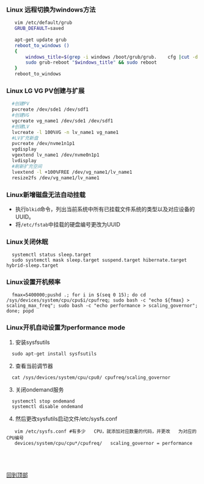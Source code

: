 ### Linux 远程切换为windows方法
```sh
   vim /etc/default/grub
   GRUB_DEFAULT=saved
   
   apt-get update grub
   reboot_to_windows ()
   {
       windows_title=$(grep -i windows /boot/grub/grub.    cfg |cut -d "'" -f 2)
       sudo grub-reboot "$windows_title" && sudo reboot
   }
   reboot_to_windows
```
### Linux LG VG PV创建与扩展

```sh
  #创建PV
  pvcreate /dev/sde1 /dev/sdf1
  #创建VG
  vgcreate vg_name1 /dev/sde1 /dev/sdf1
  #创建LV
  lvcreate -l 100%VG -n lv_name1 vg_name1
  #LV扩充新盘
  pvcreate /dev/nvme1n1p1
  vgdisplay
  vgextend lv_name1 /dev/nvme0n1p1
  lvdisplay
  #刷新扩充空间
  lvextend -l +100%FREE /dev/vg_name1/lv_name1
  resize2fs /dev/vg_name1/lv_name1
```
### Linux新增磁盘无法自动挂载
- 执行`blkid`命令，列出当前系统中所有已挂载文件系统的类型以及对应设备的UUID。
- 将`/etc/fstab`中挂载的硬盘编号更改为UUID

### Linux关闭休眠
```shell
  systemctl status sleep.target
  sudo systemctl mask sleep.target suspend.target hibernate.target hybrid-sleep.target
```

### Linux设置开机频率
```shell
  fmax=5400000;pushd .; for i in $(seq 0 15); do cd /sys/devices/system/cpu/cpu$i/cpufreq; sudo bash -c "echo ${fmax} > scaling_max_freq"; sudo bash -c "echo performance > scaling_governor";  done; popd
```
### Linux开机自动设置为performance mode
1. 安装sysfsutils
  ```shell 
    sudo apt-get install sysfsutils
  ```
2. 查看当前调节器
  ```shell 
    cat /sys/devices/system/cpu/cpu0/ cpufreq/scaling_governor 
  ```
3. 关闭ondemand服务
  ```shell 
    systemctl stop ondemand
    systemctl disable ondemand
  ```
4. 然后更改sysfutils启动文件/etc/sysfs.conf
  ```shell
     vim /etc/sysfs.conf #有多少   CPU，就添加对应数量的代码，并更改   为对应的CPU编号
     devices/system/cpu/cpu*/cpufreq/   scaling_governor = performance
  ```

<br><br><br>[回到顶部](#)